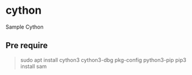 # cython
Sample Cython

## Pre require

> sudo apt install cython3 cython3-dbg pkg-config python3-pip
> pip3 install sam


